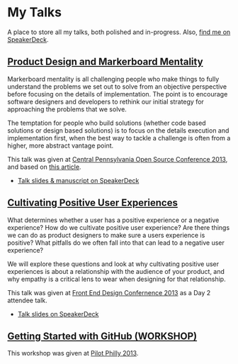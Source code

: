 # My Talks

A place to store all my talks, both polished and in-progress. Also, [find me on SpeakerDeck](https://speakerdeck.com/jglovier/).

## [Product Design and Markerboard Mentality](product-design-and-markerboard-mentality)

Markerboard mentality is all challenging people who make things to fully understand the problems we set out to solve from an objective perspective before focusing on the details of implementation. The point is to encourage software designers and developers to rethink our initial strategy for approaching the problems that we solve.

The temptation for people who build solutions (whether code based solutions or design based solutions) is to focus on the details execution and implementation first, when the best way to tackle a challenge is often from a higher, more abstract vantage point.

This talk was given at [Central Pennsylvania Open Source Conference 2013](http://lanyrd.com/2013/cposc/scpkmz/), and based on [this article](http://joelglovier.com/writing/2013/markerboard-mentality/).

- [Talk slides & manuscript on SpeakerDeck](https://speakerdeck.com/jglovier/product-design-and-markerboard-mentality)

## [Cultivating Positive User Experiences](cultivating-positive-user-experiences)

What determines whether a user has a positive experience or a negative experience? How do we cultivate positive user experience? Are there things we can do as product designers to make sure a users experience is positive? What pitfalls do we often fall into that can lead to a negative user experience?

We will explore these questions and look at why cultivating positive user experiences is about a relationship with the audience of your product, and why empathy is a critical lens to  wear when designing for that relationship.

This talk was given at [Front End Design Confernence 2013](http://lanyrd.com/2013/frontendconf/) as a Day 2 attendee talk.

- [Talk slides on SpeakerDeck](https://speakerdeck.com/jglovier/cultivating-positive-user-experiences)

## [Getting Started with GitHub (WORKSHOP)](getting-started-with-github)

This workshop was given at [Pilot Philly 2013](http://philly.gopilot.org/).

